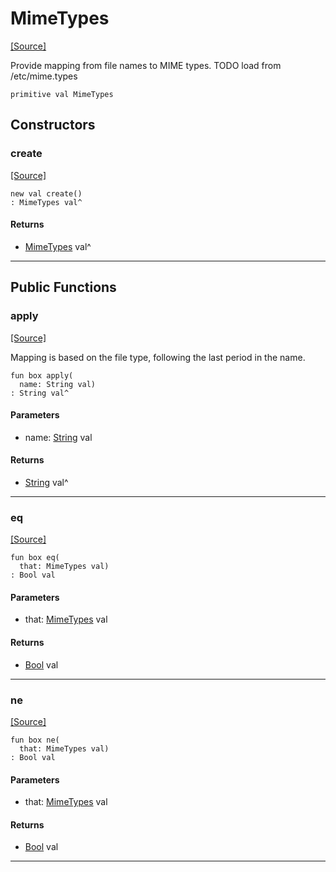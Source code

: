 # MimeTypes
<span class="source-link">[[Source]](src/http/mimetypes.md#L1)</span>

Provide mapping from file names to MIME types.
TODO load from /etc/mime.types


```pony
primitive val MimeTypes
```

## Constructors

### create
<span class="source-link">[[Source]](src/http/mimetypes.md#L1)</span>


```pony
new val create()
: MimeTypes val^
```

#### Returns

* [MimeTypes](http-MimeTypes.md) val^

---

## Public Functions

### apply
<span class="source-link">[[Source]](src/http/mimetypes.md#L7)</span>


Mapping is based on the file type, following the last period in the name.


```pony
fun box apply(
  name: String val)
: String val^
```
#### Parameters

*   name: [String](builtin-String.md) val

#### Returns

* [String](builtin-String.md) val^

---

### eq
<span class="source-link">[[Source]](src/http/mimetypes.md#L7)</span>


```pony
fun box eq(
  that: MimeTypes val)
: Bool val
```
#### Parameters

*   that: [MimeTypes](http-MimeTypes.md) val

#### Returns

* [Bool](builtin-Bool.md) val

---

### ne
<span class="source-link">[[Source]](src/http/mimetypes.md#L7)</span>


```pony
fun box ne(
  that: MimeTypes val)
: Bool val
```
#### Parameters

*   that: [MimeTypes](http-MimeTypes.md) val

#### Returns

* [Bool](builtin-Bool.md) val

---

